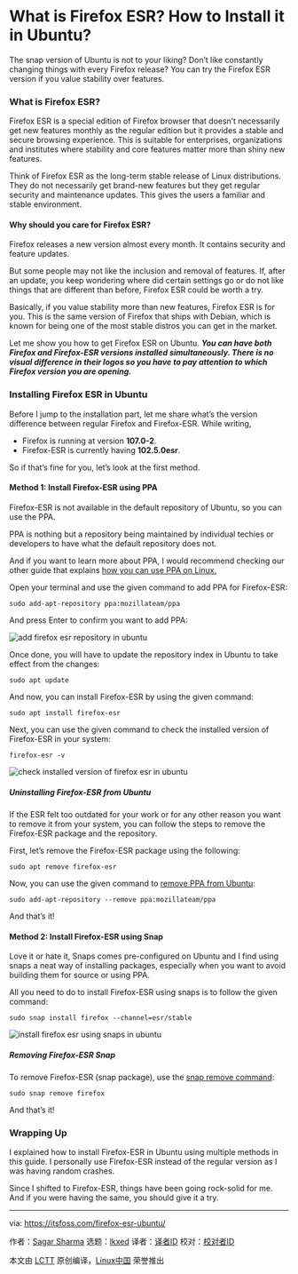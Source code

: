 [#]: subject: "What is Firefox ESR? How to Install it in Ubuntu?"
[#]: via: "https://itsfoss.com/firefox-esr-ubuntu/"
[#]: author: "Sagar Sharma https://itsfoss.com/author/sagar/"
[#]: collector: "lkxed"
[#]: translator: " "
[#]: reviewer: " "
[#]: publisher: " "
[#]: url: " "

What is Firefox ESR? How to Install it in Ubuntu?
======

The snap version of Ubuntu is not to your liking? Don’t like constantly changing things with every Firefox release? You can try the Firefox ESR version if you value stability over features.

### What is Firefox ESR?

Firefox ESR is a special edition of Firefox browser that doesn’t necessarily get new features monthly as the regular edition but it provides a stable and secure browsing experience. This is suitable for enterprises, organizations and institutes where stability and core features matter more than shiny new features.

Think of Firefox ESR as the long-term stable release of Linux distributions. They do not necessarily get brand-new features but they get regular security and maintenance updates. This gives the users a familiar and stable environment.

#### Why should you care for Firefox ESR?

Firefox releases a new version almost every month. It contains security and feature updates.

But some people may not like the inclusion and removal of features. If, after an update, you keep wondering where did certain settings go or do not like things that are different than before, Firefox ESR could be worth a try.

Basically, if you value stability more than new features, Firefox ESR is for you. This is the same version of Firefox that ships with Debian, which is known for being one of the most stable distros you can get in the market.

Let me show you how to get Firefox ESR on Ubuntu. **_You can have both Firefox and Firefox-ESR versions installed simultaneously. There is no visual difference in their logos so you have to pay attention to which Firefox version you are opening._**

### Installing Firefox ESR in Ubuntu

Before I jump to the installation part, let me share what’s the version difference between regular Firefox and Firefox-ESR. While writing,

- Firefox is running at version **107.0-2**.
- Firefox-ESR is currently having **102.5.0esr**.

So if that’s fine for you, let’s look at the first method.

#### Method 1: Install Firefox-ESR using PPA

Firefox-ESR is not available in the default repository of Ubuntu, so you can use the PPA.

PPA is nothing but a repository being maintained by individual techies or developers to have what the default repository does not.

And if you want to learn more about PPA, I would recommend checking our other guide that explains [how you can use PPA on Linux.][1]

Open your terminal and use the given command to add PPA for Firefox-ESR:

```
sudo add-apt-repository ppa:mozillateam/ppa
```

And press Enter to confirm you want to add PPA:

![add firefox esr repository in ubuntu][2]

Once done, you will have to update the repository index in Ubuntu to take effect from the changes:

```
sudo apt update
```

And now, you can install Firefox-ESR by using the given command:

```
sudo apt install firefox-esr
```

Next, you can use the given command to check the installed version of Firefox-ESR in your system:

```
firefox-esr -v
```

![check installed version of firefox esr in ubuntu][3]

##### Uninstalling Firefox-ESR from Ubuntu

If the ESR felt too outdated for your work or for any other reason you want to remove it from your system, you can follow the steps to remove the Firefox-ESR package and the repository.

First, let’s remove the Firefox-ESR package using the following:

```
sudo apt remove firefox-esr
```

Now, you can use the given command to [remove PPA from Ubuntu][4]:

```
sudo add-apt-repository --remove ppa:mozillateam/ppa
```

And that’s it!

#### Method 2: Install Firefox-ESR using Snap

Love it or hate it, Snaps comes pre-configured on Ubuntu and I find using snaps a neat way of installing packages, especially when you want to avoid building them for source or using PPA.

All you need to do to install Firefox-ESR using snaps is to follow the given command:

```
sudo snap install firefox --channel=esr/stable
```

![install firefox esr using snaps in ubuntu][5]

##### Removing Firefox-ESR Snap

To remove Firefox-ESR (snap package), use the [snap remove command][6]:

```
sudo snap remove firefox
```

And that’s it!

### Wrapping Up

I explained how to install Firefox-ESR in Ubuntu using multiple methods in this guide. I personally use Firefox-ESR instead of the regular version as I was having random crashes.

Since I shifted to Firefox-ESR, things have been going rock-solid for me. And if you were having the same, you should give it a try.

--------------------------------------------------------------------------------

via: https://itsfoss.com/firefox-esr-ubuntu/

作者：[Sagar Sharma][a]
选题：[lkxed][b]
译者：[译者ID](https://github.com/译者ID)
校对：[校对者ID](https://github.com/校对者ID)

本文由 [LCTT](https://github.com/LCTT/TranslateProject) 原创编译，[Linux中国](https://linux.cn/) 荣誉推出

[a]: https://itsfoss.com/author/sagar/
[b]: https://github.com/lkxed
[1]: https://itsfoss.com/ppa-guide/
[2]: https://itsfoss.com/wp-content/uploads/2022/11/add-firefox-esr-repository-in-ubuntu.png
[3]: https://itsfoss.com/wp-content/uploads/2022/11/check-installed-version-of-firefox-esr-in-ubuntu.png
[4]: https://itsfoss.com/how-to-remove-or-delete-ppas-quick-tip/
[5]: https://itsfoss.com/wp-content/uploads/2022/11/install-firefox-esr-using-snaps-in-ubuntu.png
[6]: https://itsfoss.com/remove-snap/
